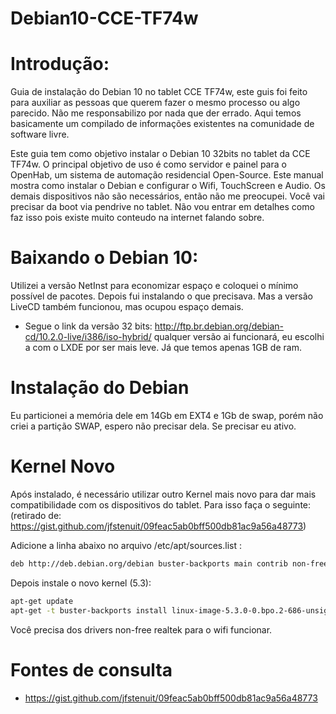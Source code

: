 # Debian10-CCE-TF74w

# Introdução: 
Guia de instalação do Debian 10 no tablet CCE TF74w, este guis foi feito para auxiliar as pessoas que querem fazer o mesmo processo ou algo parecido. Não me responsabilizo por nada que der errado. Aqui temos basicamente um compilado de informações existentes na comunidade de software livre.

Este guia tem como objetivo instalar o Debian 10 32bits no tablet da CCE TF74w. O principal objetivo de uso é como servidor e painel para o OpenHab, um sistema de automação residencial Open-Source. 
Este manual mostra como instalar o Debian e configurar o Wifi, TouchScreen e Audio. Os demais dispositivos não são necessários, então não me preocupei.
Você vai precisar da boot via pendrive no tablet. Não vou entrar em detalhes como faz isso pois existe muito conteudo na internet falando sobre.

# Baixando o Debian 10:

Utilizei a versão NetInst para economizar espaço e coloquei o mínimo possível de pacotes. Depois fui instalando o que precisava. Mas a versão LiveCD também funcionou, mas ocupou espaço demais. 
* Segue o link da versão 32 bits: http://ftp.br.debian.org/debian-cd/10.2.0-live/i386/iso-hybrid/ qualquer versão ai funcionará, eu escolhi a com o LXDE por ser mais leve. Já que temos apenas 1GB de ram.
 
# Instalação do Debian

Eu particionei a memória dele em 14Gb em EXT4 e 1Gb de swap, porém não criei a partição SWAP, espero não precisar dela. Se precisar eu ativo.
 


# Kernel Novo

Após instalado, é necessário utilizar outro Kernel mais novo para dar mais compatibilidade com os dispositivos do tablet. Para isso faça o seguinte: (retirado de: https://gist.github.com/jfstenuit/09feac5ab0bff500db81ac9a56a48773)

Adicione a linha abaixo no arquivo /etc/apt/sources.list :
```bash
deb http://deb.debian.org/debian buster-backports main contrib non-free
```

Depois instale o novo kernel (5.3):
```bash
apt-get update
apt-get -t buster-backports install linux-image-5.3.0-0.bpo.2-686-unsigned 
```


Você precisa dos drivers non-free realtek para o wifi funcionar.





# Fontes de consulta
* https://gist.github.com/jfstenuit/09feac5ab0bff500db81ac9a56a48773
